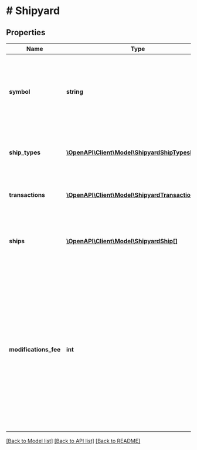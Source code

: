 # # Shipyard

## Properties

Name | Type | Description | Notes
------------ | ------------- | ------------- | -------------
**symbol** | **string** | The symbol of the shipyard. The symbol is the same as the waypoint where the shipyard is located. |
**ship_types** | [**\OpenAPI\Client\Model\ShipyardShipTypesInner[]**](ShipyardShipTypesInner.md) | The list of ship types available for purchase at this shipyard. |
**transactions** | [**\OpenAPI\Client\Model\ShipyardTransaction[]**](ShipyardTransaction.md) | The list of recent transactions at this shipyard. | [optional]
**ships** | [**\OpenAPI\Client\Model\ShipyardShip[]**](ShipyardShip.md) | The ships that are currently available for purchase at the shipyard. | [optional]
**modifications_fee** | **int** | The fee to modify a ship at this shipyard. This includes installing or removing modules and mounts on a ship. In the case of mounts, the fee is a flat rate per mount. In the case of modules, the fee is per slot the module occupies. |

[[Back to Model list]](../../README.md#models) [[Back to API list]](../../README.md#endpoints) [[Back to README]](../../README.md)
